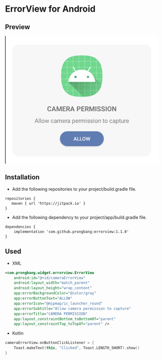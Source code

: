 # ErrorView for Android

## Preview

![Image](/screenshot/screenshot.png)

## Installation

- Add the following repositories to your project/build.gradle file.

```
repositories {
   maven { url 'https://jitpack.io' }
}
```

- Add the following dependency to your project/app/build.gradle file.

```
dependencies {
    implementation 'com.github.prongbang:errorview:1.1.0'
}
```

## Used

- XML

```xml
<com.prongbang.widget.errorview.ErrorView
    android:id="@+id/cameraErrorView"
    android:layout_width="match_parent"
    android:layout_height="wrap_content"
    app:errorBackgroundColor="@color/gray"
    app:errorButtonText="ALLOW"
    app:errorIcon="@mipmap/ic_launcher_round"
    app:errorSubtitle="Allow camera permission to capture"
    app:errorTitle="CAMERA PERMISSION"
    app:layout_constraintBottom_toBottomOf="parent"
    app:layout_constraintTop_toTopOf="parent" />
```

- Kotlin

```kotlin
cameraErrorView.onButtonClickListener = {
    Toast.makeText(this, "Clicked", Toast.LENGTH_SHORT).show()
}
```